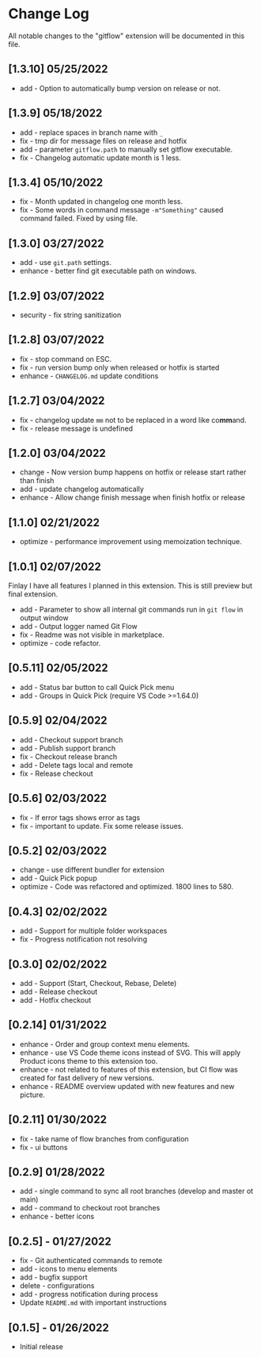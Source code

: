# Change Log

All notable changes to the "gitflow" extension will be documented in this file.

## [1.3.10] 05/25/2022

- add - Option to automatically bump version on release or not.

## [1.3.9] 05/18/2022

- add - replace spaces in branch name with `_`
- fix - tmp dir for message files on release and hotfix
- add - parameter `gitflow.path` to manually set gitflow executable.
- fix - Changelog automatic update month is 1 less.

## [1.3.4] 05/10/2022

- fix - Month updated in changelog one month less.
- fix - Some words in command message `-m"Something"` caused command failed. Fixed by using file.

## [1.3.0] 03/27/2022

- add - use `git.path` settings.
- enhance - better find git executable path on windows.

## [1.2.9] 03/07/2022

- security - fix string sanitization

## [1.2.8] 03/07/2022

- fix - stop command on ESC.
- fix - run version bump only when released or hotfix is started
- enhance - `CHANGELOG.md` update conditions

## [1.2.7] 03/04/2022

- fix -  changelog update `mm` not to be replaced in a word like co**mm**and.
- fix - release message is undefined

## [1.2.0] 03/04/2022

- change - Now version bump happens on hotfix or release start rather than finish
- add - update changelog automatically
- enhance - Allow change finish message when finish hotfix or release

## [1.1.0] 02/21/2022

- optimize - performance improvement using memoization technique.

## [1.0.1] 02/07/2022

Finlay I have all features I planned in this extension. This is still preview but final extension.

- add - Parameter to show all internal git commands run in `git flow` in output window
- add - Output logger named Git Flow
- fix - Readme was not visible in marketplace.
- optimize - code refactor.

## [0.5.11] 02/05/2022

- add - Status bar button to call Quick Pick menu
- add - Groups in Quick Pick (require VS Code >=1.64.0)

## [0.5.9] 02/04/2022

- add - Checkout support branch
- add - Publish support branch
- fix - Checkout release branch
- add - Delete tags local and remote
- fix - Release checkout

## [0.5.6] 02/03/2022

- fix - If error tags shows error as tags
- fix - important to update. Fix some release issues.

## [0.5.2] 02/03/2022

- change - use different bundler for extension
- add - Quick Pick popup
- optimize - Code was refactored and optimized. 1800 lines to 580.

## [0.4.3] 02/02/2022

- add - Support for multiple folder workspaces
- fix - Progress notification not resolving

## [0.3.0] 02/02/2022

- add - Support (Start, Checkout, Rebase, Delete)
- add - Release checkout
- add - Hotfix checkout

## [0.2.14] 01/31/2022

- enhance - Order and group context menu elements.
- enhance -  use VS Code theme icons instead of SVG. This will apply Product icons theme to this extension too.
- enhance - not related to features of this extension, but CI flow was created for fast delivery of new versions.
- enhance - README overview updated with new features and new picture.

## [0.2.11] 01/30/2022

- fix - take name of flow branches from configuration
- fix - ui buttons

## [0.2.9] 01/28/2022

- add - single command to sync all root branches (develop and master ot main)
- add - command to checkout root branches
- enhance - better icons

## [0.2.5] - 01/27/2022

- fix - Git authenticated commands to remote
- add - icons to menu elements
- add - bugfix support
- delete - configurations
- add - progress notification during process
- Update `README.md` with important instructions

## [0.1.5] - 01/26/2022

- Initial release
